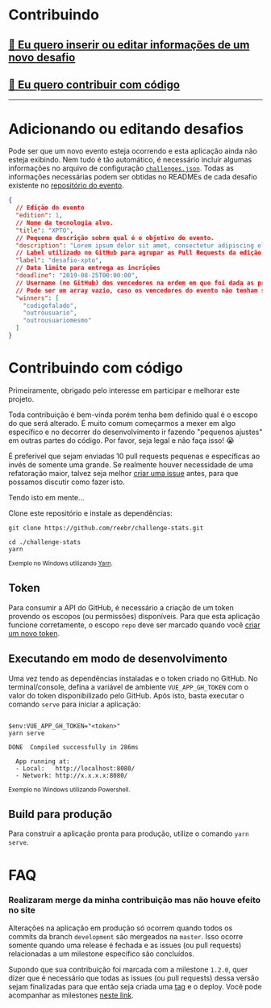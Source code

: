 # Contribuindo

## [🙉 Eu quero inserir ou editar informações de um novo desafio](#adicionando-ou-editando-desafios)
## [🙈 Eu quero contribuir com código](#contribuindo-com-código)

----

# Adicionando ou editando desafios

Pode ser que um novo evento esteja ocorrendo e esta aplicação ainda não esteja exibindo. Nem tudo é tão automático, é necessário incluir algumas informações no arquivo de configuração [`challenges.json`](https://github.com/reebr/challenge-stats/blob/development/src/challenges.json). Todas as informações necessárias podem ser obtidas no READMEs de cada desafio existente no [repositório do evento](https://github.com/codigofalado/desafio333).

```json
{
  // Edição do evento
  "edition": 1,
  // Nome da tecnologia alvo.
  "title": "XPTO",
  // Pequena descrição sobre qual é o objetivo do evento.
  "description": "Lorem ipsum dolor sit amet, consectetur adipiscing elit.",
  // Label utilizado no GitHub para agrupar as Pull Requests da edição do evento em questão.
  "label": "desafio-xpto",
  // Data limite para entrega as incrições
  "deadline": "2019-08-25T00:00:00",
  // Username (no GitHub) dos vencedores na ordem em que foi dada as premiações.
  // Pode ser um array vazio, caso os vencedores do evento não tenham sido divulgados.
  "winners": [
    "codigofalado",
    "outrousuario",
    "outrousuariomesmo"
  ]
}
```


# Contribuindo com código

Primeiramente, obrigado pelo interesse em participar e melhorar este projeto.

Toda contribuição é bem-vinda porém tenha bem definido qual é o escopo do que será alterado. É muito comum começarmos a mexer em algo específico e no decorrer do desenvolvimento ir fazendo "pequenos ajustes" em outras partes do código. Por favor, seja legal e não faça isso! 😭

É preferível que sejam enviadas 10 pull requests pequenas e específicas ao invés de somente uma grande. Se realmente houver necessidade de uma refatoração maior, talvez seja melhor [criar uma issue][3] antes, para que possamos discutir como fazer isto.

Tendo isto em mente...

Clone este repositório e instale as dependências:

```
git clone https://github.com/reebr/challenge-stats.git

cd ./challenge-stats
yarn
```

<sup>Exemplo no Windows utilizando [Yarn][2].</sup>


## Token

Para consumir a API do GitHub, é necessário a criação de um token provendo os escopos (ou permissões) disponíveis. Para que esta aplicação funcione corretamente, o escopo `repo` deve ser marcado quando você [criar um novo token][1].

## Executando em modo de desenvolvimento

Uma vez tendo as dependências instaladas e o token criado no GitHub. No terminal/console, defina a variável de ambiente `VUE_APP_GH_TOKEN` com o valor do token disponibilizado pelo GitHub. Após isto, basta executar o comando `serve` para iniciar a aplicação:

```

$env:VUE_APP_GH_TOKEN="<token>"
yarn serve

DONE  Compiled successfully in 286ms

  App running at:
  - Local:   http://localhost:8080/
  - Network: http://x.x.x.x:8080/
```

<sup>Exemplo no Windows utilizando Powershell.</sup>

## Build para produção

Para construir a aplicação pronta para produção, utilize o comando `yarn serve`.

# FAQ

### Realizaram merge da minha contribuição mas não houve efeito no site

Alterações na aplicação em produção só ocorrem quando todos os commits da branch `development` são mergeados na `master`. Isso ocorre somente quando uma release é fechada e as issues (ou pull requests) relacionadas a um milestone específico são concluídos.

Supondo que sua contribuição foi marcada com a milestone `1.2.0`, quer dizer que é necessário que todas as issues (ou pull requests) dessa versão sejam finalizadas para que então seja criada uma [tag][5] e o deploy. Você pode acompanhar as milestones [neste link][4].



[1]:https://help.github.com/en/articles/creating-a-personal-access-token-for-the-command-line
[2]:https://yarnpkg.com/lang/en/
[3]:https://github.com/reebr/challenge-stats/issues
[4]:https://github.com/reebr/challenge-stats/milestones
[5]:https://github.com/reebr/challenge-stats/tags
